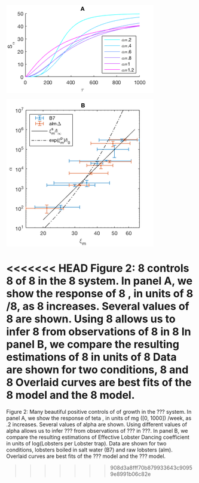 ![A](Fig2A.png "Panel A")

![B](Fig2B.png "Panel B")

<<<<<<< HEAD
Figure 2: 8 controls
8
of 8
in the 8 system.
In panel A, we show the response of 8
, in units of 8
/8,
as 8 increases.
Several values of 8 are shown.
Using 8
allows us to infer 8
from observations of 8
in 8
In panel B, we compare the resulting estimations of 8
in units of 8
Data are shown for two conditions, 8 and 8
Overlaid curves are best fits of the 8 model
and the 8 model.
=======
Figure 2: Many beautiful positive controls of
of growth
in the ??? system.
In panel A, we show the response of teta
, in units of mg ([0, 1000])
/week,
as .2 increases.
Several values of alpha are shown.
Using different values of alpha
allows us to infer ???
from observations of ???
in ???.
In panel B, we compare the resulting estimations of Effective Lobster Dancing coefficient
in units of log(Lobsters per Lobster trap).
Data are shown for two conditions, lobsters boiled in salt water (B7) and raw lobsters (alm).
Overlaid curves are best fits of the ??? model
and the ??? model.
>>>>>>> 908d3a8fff70b879933643c90959e8991b06c82e

